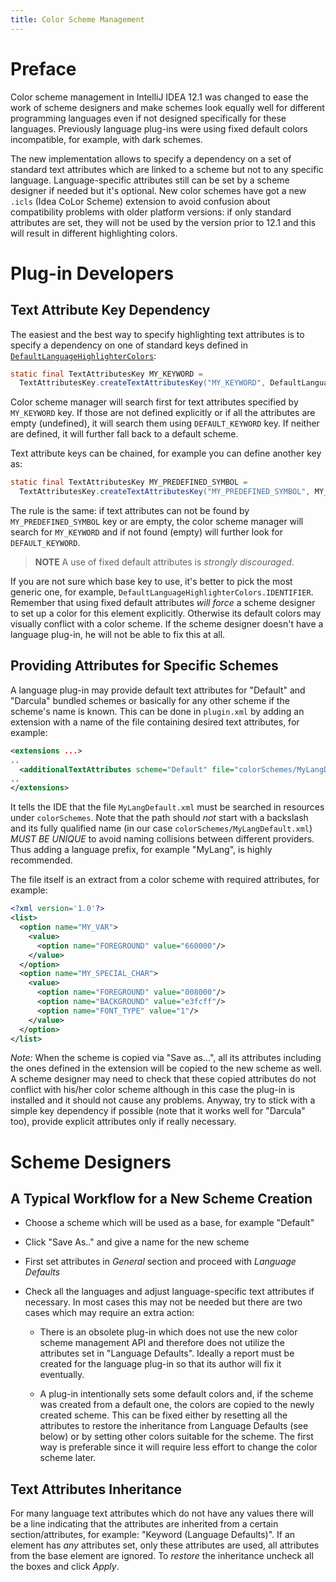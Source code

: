 ```yaml
---
title: Color Scheme Management
---
```


# Preface

Color scheme management in IntelliJ IDEA 12.1 was changed to ease the work of scheme designers and make schemes look equally well for different programming languages even if not designed specifically for these languages. 
Previously language plug-ins were using fixed default colors incompatible, for example, with dark schemes.

The new implementation allows to specify a dependency on a set of standard text attributes which are linked to a scheme but not to any specific language. Language-specific attributes still can be set by a scheme designer if needed but it's optional.
New color schemes have got a new `.icls` (Idea CoLor Scheme) extension to avoid confusion about compatibility problems with older platform versions:
if only standard attributes are set, they will not be used by the version prior to 12.1 and this will result in different highlighting colors.

# Plug-in Developers

## Text Attribute Key Dependency

The easiest and the best way to specify highlighting text attributes is to specify a dependency on one of standard keys defined in [`DefaultLanguageHighlighterColors`](upsource:///platform/editor-ui-api/src/com/intellij/openapi/editor/DefaultLanguageHighlighterColors.java):

```java
static final TextAttributesKey MY_KEYWORD = 
  TextAttributesKey.createTextAttributesKey("MY_KEYWORD", DefaultLanguageHighlighterColors.KEYWORD);
```

Color scheme manager will search first for text attributes specified by `MY_KEYWORD` key.
If those are not defined explicitly or if all the attributes are empty (undefined), it will search them using `DEFAULT_KEYWORD` key.
If neither are defined, it will further fall back to a default scheme.

Text attribute keys can be chained, for example you can define another key as:

```java
static final TextAttributesKey MY_PREDEFINED_SYMBOL = 
  TextAttributesKey.createTextAttributesKey("MY_PREDEFINED_SYMBOL", MY_KEYWORD);
```

The rule is the same: if text attributes can not be found by `MY_PREDEFINED_SYMBOL` key or are empty, the color scheme manager will search for `MY_KEYWORD` and if not found (empty) will further look for `DEFAULT_KEYWORD`.

> **NOTE** A use of fixed default attributes is _strongly discouraged_.  

If you are not sure which base key to use, it's better to pick the most generic one, for example, `DefaultLanguageHighlighterColors.IDENTIFIER`.
Remember that using fixed default attributes *will force*  a scheme designer to set up a color for this element explicitly.
Otherwise its default colors may visually conflict with a color scheme.
If the scheme designer doesn't have a language plug-in, he will not be able to fix this at all.

## Providing Attributes for Specific Schemes

A language plug-in may provide default text attributes for "Default" and "Darcula" bundled schemes or basically for any other scheme if the scheme's name is known.
This can be done in `plugin.xml` by adding an extension with a name of the file containing desired text attributes, for example:

```xml
<extensions ...>
..
  <additionalTextAttributes scheme="Default" file="colorSchemes/MyLangDefault.xml"/>
..
</extensions>
```

It tells the IDE that the file `MyLangDefault.xml` must be searched in resources under `colorSchemes`.
Note that the path should *not* start with a backslash and its fully qualified name (in our case `colorSchemes/MyLangDefault.xml`) *MUST BE UNIQUE* to avoid naming collisions between different providers.
Thus adding a language prefix, for example "MyLang", is highly recommended.

The file itself is an extract from a color scheme with required attributes, for example:

```xml
<?xml version='1.0'?>
<list>
  <option name="MY_VAR">
    <value>
      <option name="FOREGROUND" value="660000"/>
    </value>
  </option>
  <option name="MY_SPECIAL_CHAR">
    <value>
      <option name="FOREGROUND" value="008000"/>
      <option name="BACKGROUND" value="e3fcff"/>
      <option name="FONT_TYPE" value="1"/>
    </value>
  </option>
</list>
```

*Note:*  When the scheme is copied via "Save as...", all its attributes including the ones defined in the extension will be copied to the new scheme as well.
A scheme designer may need to check that these copied attributes do not conflict with his/her color scheme although in this case the plug-in is installed and it should not cause any problems.
Anyway, try to stick with a simple key dependency if possible (note that it works well for "Darcula" too), provide explicit attributes only if really necessary.

# Scheme Designers

## A Typical Workflow for a New Scheme Creation

*  Choose a scheme which will be used as a base, for example "Default"

*  Click "Save As.." and give a name for the new scheme

*  First set attributes in *General*  section and proceed with *Language Defaults*

*  Check all the languages and adjust language-specific text attributes if necessary.
In most cases this may not be needed but there are two cases which may require an extra action:

    *  There is an obsolete plug-in which does not use the new color scheme management API and therefore does not utilize the attributes set in "Language Defaults".
    Ideally a report must be created for the language plug-in so that its author will fix it eventually.

    *  A plug-in intentionally sets some default colors and, if the scheme was created from a default one, the colors are copied to the newly created scheme.
    This can be fixed either by resetting all the attributes to restore the inheritance from Language Defaults (see below) or by setting other colors suitable for the scheme.
    The first way is preferable since it will require less effort to change the color scheme later.

## Text Attributes Inheritance

For many language text attributes which do not have any values there will be a line indicating that the attributes are inherited from a certain section/attributes, for example: "Keyword (Language Defaults)".
If an element has *any*  attributes set, only these attributes are used, all attributes from the base element are ignored.
To *restore*  the inheritance uncheck all the boxes and click *Apply*.

